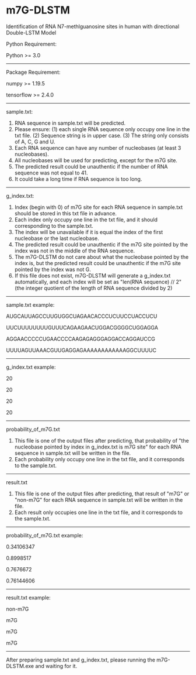 # m7G-DLSTM
Identification of RNA N7-methlguanosine sites in human with directional Double-LSTM Model


Python Requirement:

Python >= 3.0

-------------------------------------------------------------------------------------------------------------------------------------------------------------------------------

Package Requirement:

numpy >= 1.19.5

tensorflow >= 2.4.0

-------------------------------------------------------------------------------------------------------------------------------------------------------------------------------

sample.txt:
1. RNA sequence in sample.txt will be predicted.
3. Please ensure: (1) each single RNA sequence only occupy one line in the txt file.
                  (2) Sequence string is in upper case.
                  (3) The string only consists of A, C, G and U.
3. Each RNA sequence can have any number of nucleobases (at least 3 nucleobases).
5. All nucleobases will be used for predicting, except for the m7G site.
4. The predicted result could be unauthentic if the number of RNA sequence was not equal to 41.
5. It could take a long time if RNA sequence is too long.

-------------------------------------------------------------------------------------------------------------------------------------------------------------------------------

g_index.txt:
1. Index (begin with 0) of m7G site for each RNA sequence in sample.txt should be stored in this txt file in advance.
2. Each index only occupy one line in the txt file, and it should corresponding to the sample.txt.
3. The index will be unavailable if it is equal the index of the first nucleobase or the last nucleobase.
4. The predicted result could be unauthentic if the m7G site pointed by the index was not in the middle of the RNA sequence.
4. The m7G-DLSTM do not care about what the nucleobase pointed by the index is, but the predicted result could be unauthentic if the m7G site pointed by the index was not G.
5. If this file does not exist, m7G-DLSTM will generate a g_index.txt automatically, and each index will be set as "len(RNA sequence) // 2" (the integer quotient of the length of RNA sequence divided by 2)

-------------------------------------------------------------------------------------------------------------------------------------------------------------------------------

sample.txt example:

AUGCAUUAGCCUUGUGGCUAGAACACCCUCUUCCUACCUCU

UUCUUUUUUUUGUUUCAGAAGAACUGGACGGGGCUGGAGGA

AGGAACCCCCUGAACCCCAAGAGAGGGAGGACCAGGAUCCG

UUUUAGUUAAACGUUGAGGAGAAAAAAAAAAAAGGCUUUUC

-------------------------------------------------------------------------------------------------------------------------------------------------------------------------------

g_index.txt example:

20

20

20

20

-------------------------------------------------------------------------------------------------------------------------------------------------------------------------------

probability_of_m7G.txt
1. This file is one of the output files after predicting, that probability of "the nucleobase pointed by index in g_index.txt is m7G site" for each RNA sequence in sample.txt will be written in the file.
2. Each probability only occupy one line in the txt file, and it corresponds to the sample.txt.

-------------------------------------------------------------------------------------------------------------------------------------------------------------------------------

result.txt
1. This file is one of the output files after predicting, that result of "m7G" or "non-m7G" for each RNA sequence in sample.txt will be written in the file.
2. Each result only occupies one line in the txt file, and it corresponds to the sample.txt.

-------------------------------------------------------------------------------------------------------------------------------------------------------------------------------

probability_of_m7G.txt example:

0.34106347

0.8998517

0.7676672

0.76144606

-------------------------------------------------------------------------------------------------------------------------------------------------------------------------------

result.txt example:

non-m7G

m7G

m7G

m7G

-------------------------------------------------------------------------------------------------------------------------------------------------------------------------------

After preparing sample.txt and g_index.txt, please running the m7G-DLSTM.exe and waiting for it.
